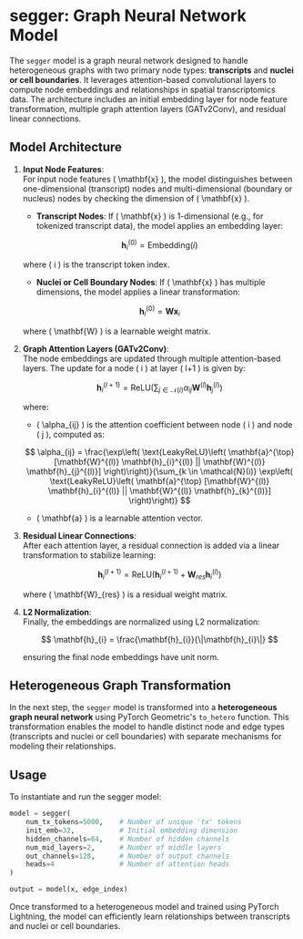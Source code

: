 
# segger: Graph Neural Network Model

The `segger` model is a graph neural network designed to handle heterogeneous graphs with two primary node types: **transcripts** and **nuclei or cell boundaries**. It leverages attention-based convolutional layers to compute node embeddings and relationships in spatial transcriptomics data. The architecture includes an initial embedding layer for node feature transformation, multiple graph attention layers (GATv2Conv), and residual linear connections.

## Model Architecture

1. **Input Node Features**:  
   For input node features \( \mathbf{x} \), the model distinguishes between one-dimensional (transcript) nodes and multi-dimensional (boundary or nucleus) nodes by checking the dimension of \( \mathbf{x} \).

   - **Transcript Nodes**: If \( \mathbf{x} \) is 1-dimensional (e.g., for tokenized transcript data), the model applies an embedding layer:

   $$
   \mathbf{h}_{i}^{(0)} = \text{Embedding}(i)
   $$

   where \( i \) is the transcript token index.

   - **Nuclei or Cell Boundary Nodes**: If \( \mathbf{x} \) has multiple dimensions, the model applies a linear transformation:

   $$
   \mathbf{h}_{i}^{(0)} = \mathbf{W} \mathbf{x}_{i}
   $$

   where \( \mathbf{W} \) is a learnable weight matrix.

2. **Graph Attention Layers (GATv2Conv)**:  
   The node embeddings are updated through multiple attention-based layers. The update for a node \( i \) at layer \( l+1 \) is given by:

   $$
   \mathbf{h}_{i}^{(l+1)} = \text{ReLU}\left( \sum_{j \in \mathcal{N}(i)} \alpha_{ij} \mathbf{W}^{(l)} \mathbf{h}_{j}^{(l)} \right)
   $$

   where:
   - \( \alpha_{ij} \) is the attention coefficient between node \( i \) and node \( j \), computed as:

   $$
   \alpha_{ij} = \frac{\exp\left( \text{LeakyReLU}\left( \mathbf{a}^{\top} [\mathbf{W}^{(l)} \mathbf{h}_{i}^{(l)} || \mathbf{W}^{(l)} \mathbf{h}_{j}^{(l)}] \right)\right)}{\sum_{k \in \mathcal{N}(i)} \exp\left( \text{LeakyReLU}\left( \mathbf{a}^{\top} [\mathbf{W}^{(l)} \mathbf{h}_{i}^{(l)} || \mathbf{W}^{(l)} \mathbf{h}_{k}^{(l)}] \right)\right)}
   $$

   - \( \mathbf{a} \) is a learnable attention vector.

3. **Residual Linear Connections**:  
   After each attention layer, a residual connection is added via a linear transformation to stabilize learning:

   $$
   \mathbf{h}_{i}^{(l+1)} = \text{ReLU}\left( \mathbf{h}_{i}^{(l+1)} + \mathbf{W}_{res} \mathbf{h}_{i}^{(l)} \right)
   $$

   where \( \mathbf{W}_{res} \) is a residual weight matrix.

4. **L2 Normalization**:  
   Finally, the embeddings are normalized using L2 normalization:

   $$
   \mathbf{h}_{i} = \frac{\mathbf{h}_{i}}{\|\mathbf{h}_{i}\|}
   $$

   ensuring the final node embeddings have unit norm.

## Heterogeneous Graph Transformation

In the next step, the `segger` model is transformed into a **heterogeneous graph neural network** using PyTorch Geometric's `to_hetero` function. This transformation enables the model to handle distinct node and edge types (transcripts and nuclei or cell boundaries) with separate mechanisms for modeling their relationships.


## Usage

To instantiate and run the segger model:

```python
model = segger(
    num_tx_tokens=5000,    # Number of unique 'tx' tokens
    init_emb=32,           # Initial embedding dimension
    hidden_channels=64,    # Number of hidden channels
    num_mid_layers=2,      # Number of middle layers
    out_channels=128,      # Number of output channels
    heads=4                # Number of attention heads
)

output = model(x, edge_index)
```

Once transformed to a heterogeneous model and trained using PyTorch Lightning, the model can efficiently learn relationships between transcripts and nuclei or cell boundaries.

